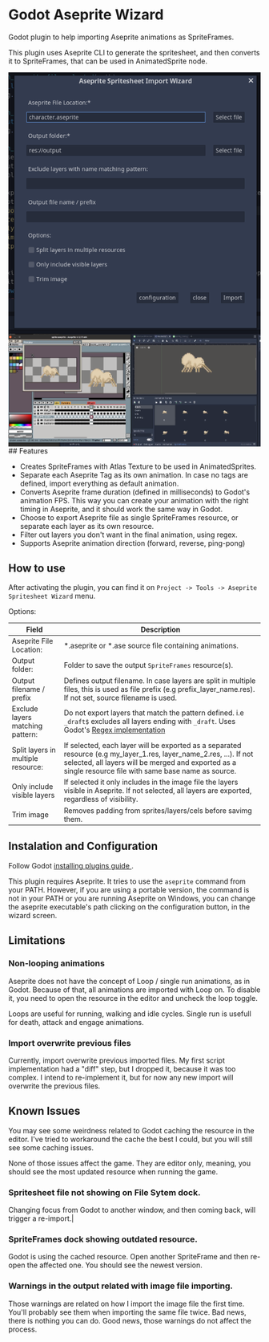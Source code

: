 # Godot Aseprite Wizard

Godot plugin to help importing Aseprite animations as SpriteFrames.

This plugin uses Aseprite CLI to generate the spritesheet, and then converts it to SpriteFrames, that can be used in AnimatedSprite node.

<img align="center" src="./screenshots/main_screen.png" />

<img align="center" src="./screenshots/aseprite_godot.png" />
## Features

- Creates SpriteFrames with Atlas Texture to be used in AnimatedSprites.
- Separate each Aseprite Tag as its own animation. In case no tags are defined, import everything as default animation.
- Converts Aseprite frame duration (defined in milliseconds) to Godot's animation FPS. This way you can create your animation with the right timing in Aseprite, and it should work the same way in Godot.
- Choose to export Aseprite file as single SpriteFrames resource, or separate each layer as its own resource.
- Filter out layers you don't want in the final animation, using regex.
- Supports Aseprite animation direction (forward, reverse, ping-pong)

## How to use

After activating the plugin, you can find it on `Project -> Tools -> Aseprite Spritesheet Wizard` menu.

Options:

| Field                   | Description |
| ----------------------- | ----------- |
| Aseprite File Location: | *.aseprite or *.ase source file containing animations. |
| Output folder:          | Folder to save the output `SpriteFrames` resource(s). |
| Output filename / prefix | Defines output filename. In case layers are split in multiple files, this is used as file prefix (e.g prefix_layer_name.res). If not set, source filename is used.|
| Exclude layers matching pattern: | Do not export layers that match the pattern defined. i.e `_draft$` excludes all layers ending with `_draft`. Uses Godot's [Regex implementation](https://docs.godotengine.org/en/stable/classes/class_regex.html)  |
| Split layers in multiple resource: | If selected, each layer will be exported as a separated resource (e.g my_layer_1.res, layer_name_2.res, ...). If not selected, all layers will be merged and exported as a single resource file with same base name as source.  |
| Only include visible layers | If selected it only includes in the image file the layers visible in Aseprite. If not selected, all layers are exported, regardless of visibility.|
| Trim image | Removes padding from sprites/layers/cels before savimg them. |


## Instalation and Configuration

Follow Godot [ installing plugins guide ]( https://docs.godotengine.org/en/stable/tutorials/plugins/editor/installing_plugins.html).

This plugin requires Aseprite. It tries to use the `aseprite` command from your PATH. However, if you are using a portable version, the command is not in your PATH or you are running Aseprite on Windows, you can change the aseprite executable's path clicking on the configuration button, in the wizard screen.

## Limitations

### Non-looping animations

Aseprite does not have the concept of Loop / single run animations, as in Godot. Because of that, all animations are imported with Loop on. To disable it, you need to open the resource in the editor and uncheck the loop toggle.

Loops are useful for running, walking and idle cycles. Single run is usefull for death, attack and engage animations.

### Import overwrite previous files

Currently, import overwrite previous imported files. My first script implementation had a "diff" step, but I dropped it, because it was too complex. I intend to re-implement it, but for now any new import will overwrite the previous files.


## Known Issues

You may see some weirdness related to Godot caching the resource in the editor. I've tried to workaround the cache the best I could, but you will still see some caching issues.

None of those issues affect the game. They are editor only, meaning, you should see the most updated resource when running the game.

###  Spritesheet file not showing on File Sytem dock.

Changing focus from Godot to another window, and then coming back, will trigger a re-import.|

### SpriteFrames dock showing outdated resource.

Godot is using the cached resource. Open another SpriteFrame and then re-open the affected one. You should see the newest version.

### Warnings in the output related with image file importing.

Those warnings are related on how I import the image file the first time. You'll probably see them when importing the same file twice. Bad news, there is nothing you can do. Good news, those warnings do not affect the process.


